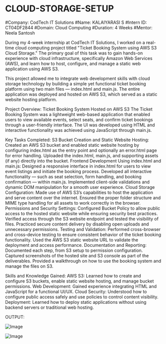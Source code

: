 # CLOUD-STORAGE-SETUP
#Company: CodTech IT Solutions
#Name: KALAIYARASI S
#Intern ID: CT04DF2844
#Domain: Cloud Computing
#Duration: 4 Weeks
#Mentor: Neela Santosh

During my 4-week internship at CodTech IT Solutions, I worked on a real-time cloud computing project titled "Ticket Booking System using AWS S3 Cloud Storage." The primary goal of this task was to gain hands-on experience with cloud infrastructure, specifically Amazon Web Services (AWS), and learn how to host, configure, and manage a static web application using AWS S3.

This project allowed me to integrate web development skills with cloud storage technology by building a simple yet functional ticket booking platform using two main files — index.html and main.js. The entire application was deployed and hosted on AWS S3, which served as a static website hosting platform.

Project Overview: Ticket Booking System Hosted on AWS S3
The Ticket Booking System was a lightweight web-based application that enabled users to view available events, select seats, and confirm ticket bookings through a user-friendly interface. The UI was developed using HTML and interactive functionality was achieved using JavaScript through main.js.

Key Tasks Completed:
S3 Bucket Creation and Static Website Hosting:
Created an AWS S3 bucket and enabled static website hosting by configuring index.html as the entry point and optionally an error.html page for error handling.
Uploaded the index.html, main.js, and supporting assets (if any) directly into the bucket.
Frontend Development Using index.html and main.js:
Designed a responsive interface in index.html for users to view event listings and initiate the booking process.
Developed all interactive functionality — such as seat selection, form handling, and booking confirmation — within main.js.
Implemented client-side validations and dynamic DOM manipulation for a smooth user experience.
Cloud Storage Configuration:
Made use of AWS S3’s capabilities to host the application and serve content over the internet.
Ensured the proper folder structure and MIME type handling for all assets to work correctly in the browser.
Permissions and Security Settings:
Configured Bucket Policy to allow public access to the hosted static website while ensuring security best practices.
Verified access through the S3 website endpoint and tested the visibility of files.
Practiced secure content delivery by disabling open uploads and unnecessary permissions.
Testing and Validation:
Performed cross-browser and cross-device testing to ensure consistent behavior of the ticket booking functionality.
Used the AWS S3 static website URL to validate the deployment and access performance.
Documentation and Reporting:
Documented each step, from S3 setup to permission configuration.
Captured screenshots of the hosted site and S3 console as part of the deliverables.
Provided a walkthrough on how to use the booking system and manage the files on S3.

Skills and Knowledge Gained:
AWS S3: Learned how to create and configure S3 buckets, enable static website hosting, and manage bucket permissions.
Web Development: Gained experience integrating HTML and JavaScript for a functional UI/UX.
Cloud Security: Understood how to configure public access safely and use policies to control content visibility.
Deployment: Learned how to deploy static applications without using backend servers or traditional web hosting.

OUTPUT:

![Image](https://github.com/user-attachments/assets/a66c495c-07b9-4ad0-b878-7c4d59e9e70c)

![Image](https://github.com/user-attachments/assets/df179523-9420-40a1-ab97-dd947734ffef)
